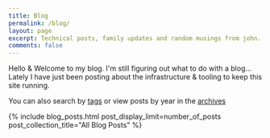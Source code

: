 ```yaml
---
title: Blog
permalink: /blog/
layout: page
excerpt: Technical posts, family updates and random musings from john.
comments: false
---
```


Hello & Welcome to my blog. I'm still figuring out what to do with a blog... Lately I have just
been posting about the infrastructure & tooling to keep this site running.

You can also search by [tags](/tags/) or view posts by year in the [archives](/archives/)

{% include blog_posts.html post_display_limit=number_of_posts post_collection_title="All Blog Posts"  %}




